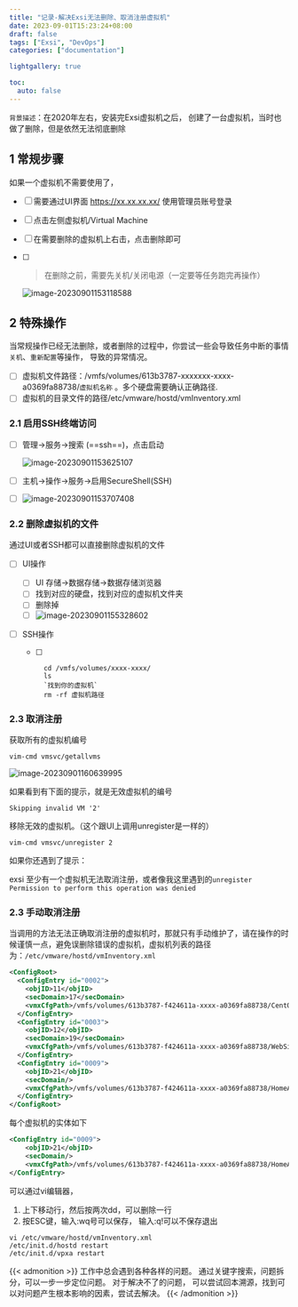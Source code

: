 ```yaml
---
title: "记录-解决Exsi无法删除、取消注册虚拟机"
date: 2023-09-01T15:23:24+08:00
draft: false
tags: ["Exsi", "DevOps"]
categories: ["documentation"]

lightgallery: true

toc:
  auto: false
---
```


`背景描述`：在2020年左右，安装完Exsi虚拟机之后， 创建了一台虚拟机，当时也做了删除，但是依然无法彻底删除

<!--more-->

## 1 常规步骤

如果一个虚拟机不需要使用了，

- [ ]  需要通过UI界面 https://xx.xx.xx.xx/ 使用管理员账号登录

- [ ] 点击左侧虚拟机/Virtual Machine

- [ ] 在需要删除的虚拟机上右击，点击删除即可

- [ ] > 在删除之前，需要先关机/关闭电源（一定要等任务跑完再操作）

    ![image-20230901153118588](https://yingsongxue.github.io/static/img/2023/upgit_20230901_1693553478.png)

## 2 特殊操作

当常规操作已经无法删除，或者删除的过程中，你尝试一些会导致任务中断的事情`关机`、`重新配置`等操作， 导致的异常情况。

- [ ] 虚拟机文件路径：/vmfs/volumes/613b3787-xxxxxxx-xxxx-a0369fa88738/`虚拟机名称` 。多个硬盘需要确认正确路径.
- [ ] 虚拟机的目录文件的路径/etc/vmware/hostd/vmInventory.xml

### 2.1 启用SSH终端访问

- [ ] 管理->服务->搜索 (==ssh==)，点击启动

    ![image-20230901153625107](https://yingsongxue.github.io/static/img/2023/upgit_20230901_1693553785.png)

- [ ] 主机->操作->服务->启用SecureShell(SSH)

- [ ] ![image-20230901153707408](https://yingsongxue.github.io/static/img/2023/upgit_20230901_1693553827.png)



### 2.2 删除虚拟机的文件

通过UI或者SSH都可以直接删除虚拟机的文件

- [ ] UI操作

    - [ ] UI 存储->数据存储->数据存储浏览器
    - [ ] 找到对应的硬盘，找到对应的虚拟机文件夹
    - [ ] 删除掉
    - [ ] ![image-20230901155328602](https://yingsongxue.github.io/static/img/2023/upgit_20230901_1693554808.png)

- [ ] SSH操作

    - [ ] ```shell
        cd /vmfs/volumes/xxxx-xxxx/
        ls
        `找到你的虚拟机`
        rm -rf 虚拟机路径
        ```

        

### 2.3 取消注册

获取所有的虚拟机编号

```shell
vim-cmd vmsvc/getallvms
```

![image-20230901160639995](https://yingsongxue.github.io/static/img/2023/upgit_20230901_1693555600.png)

如果看到有下面的提示，就是无效虚拟机的编号

```shell
Skipping invalid VM '2'
```

移除无效的虚拟机。（这个跟UI上调用unregister是一样的）

```shell
vim-cmd vmsvc/unregister 2
```

如果你还遇到了提示：

exsi 至少有一个虚拟机无法取消注册，或者像我这里遇到的`unregister Permission to perform this operation was denied`

### 2.3 手动取消注册

当调用的方法无法正确取消注册的虚拟机时，那就只有手动维护了，请在操作的时候谨慎一点，避免误删除错误的虚拟机，虚拟机列表的路径为：`/etc/vmware/hostd/vmInventory.xml`

```xml
<ConfigRoot>
  <ConfigEntry id="0002">
    <objID>11</objID>
    <secDomain>17</secDomain>
    <vmxCfgPath>/vmfs/volumes/613b3787-f424611a-xxxx-a0369fa88738/CentOS_NAS/CentOS_NAS.vmx</vmxCfgPath>
  </ConfigEntry>
  <ConfigEntry id="0003">
    <objID>12</objID>
    <secDomain>19</secDomain>
    <vmxCfgPath>/vmfs/volumes/613b3787-f424611a-xxxx-a0369fa88738/WebSite/WebSite.vmx</vmxCfgPath>
  </ConfigEntry>
  <ConfigEntry id="0009">
    <objID>21</objID>
    <secDomain/>
    <vmxCfgPath>/vmfs/volumes/613b3787-f424611a-xxxx-a0369fa88738/HomeAssistant_HomeKit/HomeAssistant_HomeKit.vmx</vmxCfgPath>
  </ConfigEntry>
</ConfigRoot>
```

每个虚拟机的实体如下

```xml
<ConfigEntry id="0009">
    <objID>21</objID>
    <secDomain/>
    <vmxCfgPath>/vmfs/volumes/613b3787-f424611a-xxxx-a0369fa88738/HomeAssistant_HomeKit/HomeAssistant_HomeKit.vmx</vmxCfgPath>
</ConfigEntry>
```

可以通过vi编辑器，

1. 上下移动行，然后按两次dd，可以删除一行
2. 按ESC键，输入:wq号可以保存， 输入:q!可以不保存退出

```shell
vi /etc/vmware/hostd/vmInventory.xml
/etc/init.d/hostd restart
/etc/init.d/vpxa restart
```



{{< admonition >}}
工作中总会遇到各种各样的问题。 通过关键字搜索，问题拆分，可以一步一步定位问题。 对于解决不了的问题， 可以尝试回本溯源，找到可以对问题产生根本影响的因素，尝试去解决。
{{< /admonition >}}

